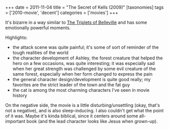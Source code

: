 +++
date = 2011-11-04
title = "The Secret of Kells (2009)"
[taxonomies]
tags = ['2010-movie', 'decent']
categories = ['movies']
+++

It's bizarre in a way similar to [The Triplets of Belleville] and has
some emotionally powerful moments.

Highlights:

-   the attack scene was quite painful; it's some of sort of reminder
    of the tough realities of the world
-   the character development of Ashley, the forest creature that helped
    the hero on a few occasions, was quite interesting; it was
    especially sad when her great strength was challenged by some evil
    creature of the same forest, especially when her form changed to
    express the pain
-   the general character design/development is quite good really; my
    favorites are the strict leader of the town and the fat guy
-   the cat is among the most charming characters I've seen in movie
    history

On the negative side, the movie is a little disturbing/unsettling (okay,
that's not a negative), and is also sleep-inducing. I also couldn't
get what the point of it was. Maybe it's kinda biblical, since it
centers around some all-important book (and the lead character looks
like Jesus when grown-up).

  [The Triplets of Belleville]: http://tshepang.net/the-triplets-of-belleville-2003
